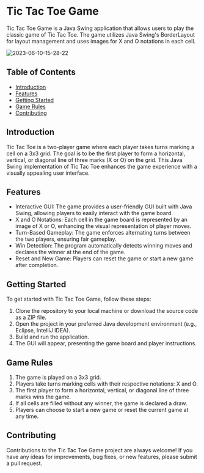 # Tic Tac Toe Game

Tic Tac Toe Game is a Java Swing application that allows users to play the classic game of Tic Tac Toe. The game utilizes Java Swing's BorderLayout for layout management and uses images for X and O notations in each cell.

![2023-06-10-15-28-22](https://github.com/AhmadSaleh2001/Advance-Java-Course/assets/79485253/38c95ea7-4a93-49ae-a0d6-e2ecb020d346)


## Table of Contents

- [Introduction](#introduction)
- [Features](#features)
- [Getting Started](#getting-started)
- [Game Rules](#game-rules)
- [Contributing](#contributing)

## Introduction

Tic Tac Toe is a two-player game where each player takes turns marking a cell on a 3x3 grid. The goal is to be the first player to form a horizontal, vertical, or diagonal line of three marks (X or O) on the grid. This Java Swing implementation of Tic Tac Toe enhances the game experience with a visually appealing user interface.

## Features

- Interactive GUI: The game provides a user-friendly GUI built with Java Swing, allowing players to easily interact with the game board.
- X and O Notations: Each cell in the game board is represented by an image of X or O, enhancing the visual representation of player moves.
- Turn-Based Gameplay: The game enforces alternating turns between the two players, ensuring fair gameplay.
- Win Detection: The program automatically detects winning moves and declares the winner at the end of the game.
- Reset and New Game: Players can reset the game or start a new game after completion.

## Getting Started

To get started with Tic Tac Toe Game, follow these steps:

1. Clone the repository to your local machine or download the source code as a ZIP file.
2. Open the project in your preferred Java development environment (e.g., Eclipse, IntelliJ IDEA).
3. Build and run the application.
4. The GUI will appear, presenting the game board and player instructions.

## Game Rules

1. The game is played on a 3x3 grid.
2. Players take turns marking cells with their respective notations: X and O.
3. The first player to form a horizontal, vertical, or diagonal line of three marks wins the game.
4. If all cells are filled without any winner, the game is declared a draw.
5. Players can choose to start a new game or reset the current game at any time.

## Contributing

Contributions to the Tic Tac Toe Game project are always welcome! If you have any ideas for improvements, bug fixes, or new features, please submit a pull request.